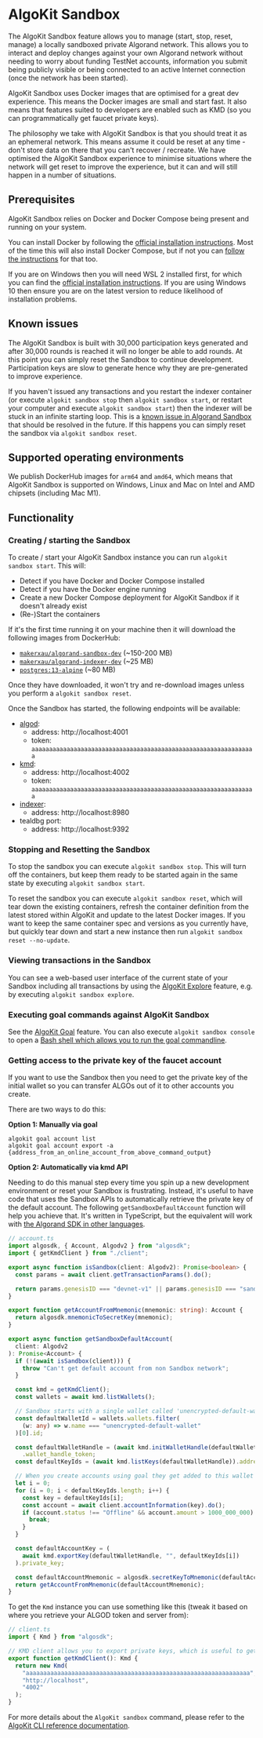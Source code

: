 # AlgoKit Sandbox

The AlgoKit Sandbox feature allows you to manage (start, stop, reset, manage) a locally sandboxed private Algorand network. This allows you to interact and deploy changes against your own Algorand network without needing to worry about funding TestNet accounts, information you submit being publicly visible or being connected to an active Internet connection (once the network has been started).

AlgoKit Sandbox uses Docker images that are optimised for a great dev experience. This means the Docker images are small and start fast. It also means that features suited to developers are enabled such as KMD (so you can programmatically get faucet private keys).

The philosophy we take with AlgoKit Sandbox is that you should treat it as an ephemeral network. This means assume it could be reset at any time - don't store data on there that you can't recover / recreate. We have optimised the AlgoKit Sandbox experience to minimise situations where the network will get reset to improve the experience, but it can and will still happen in a number of situations.

## Prerequisites

AlgoKit Sandbox relies on Docker and Docker Compose being present and running on your system.

You can install Docker by following the [official installation instructions](https://docs.docker.com/get-docker/). Most of the time this will also install Docker Compose, but if not you can [follow the instructions](https://docs.docker.com/compose/install/) for that too.

If you are on Windows then you will need WSL 2 installed first, for which you can find the [official installation instructions](https://learn.microsoft.com/en-us/windows/wsl/install). If you are using Windows 10 then ensure you are on the latest version to reduce likelihood of installation problems.

## Known issues

The AlgoKit Sandbox is built with 30,000 participation keys generated and after 30,000 rounds is reached it will no longer be able to add rounds. At this point you can simply reset the Sandbox to continue development. Participation keys are slow to generate hence why they are pre-generated to improve experience.

If you haven't issued any transactions and you restart the indexer container (or execute `algokit sandbox stop` then `algokit sandbox start`, or restart your computer and execute `algokit sandbox start`) then the indexer will be stuck in an infinite starting loop. This is a [known issue in Algorand Sandbox](https://github.com/algorand/sandbox/issues/163) that should be resolved in the future. If this happens you can simply reset the sandbox via `algokit sandbox reset`.

## Supported operating environments

We publish DockerHub images for `arm64` and `amd64`, which means that AlgoKit Sandbox is supported on Windows, Linux and Mac on Intel and AMD chipsets (including Mac M1).

## Functionality

### Creating / starting the Sandbox

To create / start your AlgoKit Sandbox instance you can run `algokit sandbox start`. This will:

- Detect if you have Docker and Docker Compose installed
- Detect if you have the Docker engine running
- Create a new Docker Compose deployment for AlgoKit Sandbox if it doesn't already exist
- (Re-)Start the containers

If it's the first time running it on your machine then it will download the following images from DockerHub:

- [`makerxau/algorand-sandbox-dev`](https://hub.docker.com/r/makerxau/algorand-sandbox-dev) (~150-200 MB)
- [`makerxau/algorand-indexer-dev`](https://hub.docker.com/r/makerxau/algorand-indexer-dev) (~25 MB)
- [`postgres:13-alpine`](https://hub.docker.com/_/postgres) (~80 MB)

Once they have downloaded, it won't try and re-download images unless you perform a `algokit sandbox reset`.

Once the Sandbox has started, the following endpoints will be available:

- [algod](https://developer.algorand.org/docs/rest-apis/algod/v2/):
  - address: http://localhost:4001
  - token: `aaaaaaaaaaaaaaaaaaaaaaaaaaaaaaaaaaaaaaaaaaaaaaaaaaaaaaaaaaaaaaaa`
- [kmd](https://developer.algorand.org/docs/rest-apis/kmd/):
  - address: http://localhost:4002
  - token: `aaaaaaaaaaaaaaaaaaaaaaaaaaaaaaaaaaaaaaaaaaaaaaaaaaaaaaaaaaaaaaaa`
- [indexer](https://developer.algorand.org/docs/rest-apis/indexer/):
  - address: http://localhost:8980
- tealdbg port:
  - address: http://localhost:9392

### Stopping and Resetting the Sandbox

To stop the sandbox you can execute `algokit sandbox stop`. This will turn off the containers, but keep them ready to be started again in the same state by executing `algokit sandbox start`.

To reset the sandbox you can execute `algokit sandbox reset`, which will tear down the existing containers, refresh the container definition from the latest stored within AlgoKit and update to the latest Docker images. If you want to keep the same container spec and versions as you currently have, but quickly tear down and start a new instance then run `algokit sandbox reset --no-update`.

### Viewing transactions in the Sandbox

You can see a web-based user interface of the current state of your Sandbox including all transactions by using the [AlgoKit Explore](./explore.md) feature, e.g. by executing `algokit sandbox explore`.

### Executing goal commands against AlgoKit Sandbox

See the [AlgoKit Goal](./goal.md) feature. You can also execute `algokit sandbox console` to open a [Bash shell which allows you to run the goal commandline](./goal.md#running-multiple-commands).

### Getting access to the private key of the faucet account

If you want to use the Sandbox then you need to get the private key of the initial wallet so you can transfer ALGOs out of it to other accounts you create.

There are two ways to do this:

**Option 1: Manually via goal**

```
algokit goal account list
algokit goal account export -a {address_from_an_online_account_from_above_command_output}
```

**Option 2: Automatically via kmd API**

Needing to do this manual step every time you spin up a new development environment or reset your Sandbox is frustrating. Instead, it's useful to have code that uses the Sandbox APIs to automatically retrieve the private key of the default account. The following `getSandboxDefaultAccount` function will help you achieve that. It's written in TypeScript, but the equivalent will work with [the Algorand SDK in other languages](https://developer.algorand.org/).

```typescript
// account.ts
import algosdk, { Account, Algodv2 } from "algosdk";
import { getKmdClient } from "./client";

export async function isSandbox(client: Algodv2): Promise<boolean> {
  const params = await client.getTransactionParams().do();

  return params.genesisID === "devnet-v1" || params.genesisID === "sandnet-v1";
}

export function getAccountFromMnemonic(mnemonic: string): Account {
  return algosdk.mnemonicToSecretKey(mnemonic);
}

export async function getSandboxDefaultAccount(
  client: Algodv2
): Promise<Account> {
  if (!(await isSandbox(client))) {
    throw "Can't get default account from non Sandbox network";
  }

  const kmd = getKmdClient();
  const wallets = await kmd.listWallets();

  // Sandbox starts with a single wallet called 'unencrypted-default-wallet', with heaps of tokens
  const defaultWalletId = wallets.wallets.filter(
    (w: any) => w.name === "unencrypted-default-wallet"
  )[0].id;

  const defaultWalletHandle = (await kmd.initWalletHandle(defaultWalletId, ""))
    .wallet_handle_token;
  const defaultKeyIds = (await kmd.listKeys(defaultWalletHandle)).addresses;

  // When you create accounts using goal they get added to this wallet so check for an account that's actually a default account
  let i = 0;
  for (i = 0; i < defaultKeyIds.length; i++) {
    const key = defaultKeyIds[i];
    const account = await client.accountInformation(key).do();
    if (account.status !== "Offline" && account.amount > 1000_000_000) {
      break;
    }
  }

  const defaultAccountKey = (
    await kmd.exportKey(defaultWalletHandle, "", defaultKeyIds[i])
  ).private_key;

  const defaultAccountMnemonic = algosdk.secretKeyToMnemonic(defaultAccountKey);
  return getAccountFromMnemonic(defaultAccountMnemonic);
}
```

To get the `Kmd` instance you can use something like this (tweak it based on where you retrieve your ALGOD token and server from):

```typescript
// client.ts
import { Kmd } from "algosdk";

// KMD client allows you to export private keys, which is useful to get the default account in a sandbox network
export function getKmdClient(): Kmd {
  return new Kmd(
    "aaaaaaaaaaaaaaaaaaaaaaaaaaaaaaaaaaaaaaaaaaaaaaaaaaaaaaaaaaaaaaaa",
    "http://localhost",
    "4002"
  );
}
```

For more details about the `AlgoKit sandbox` command, please refer to the [AlgoKit CLI reference documentation](../cli/index.md#sandbox).
